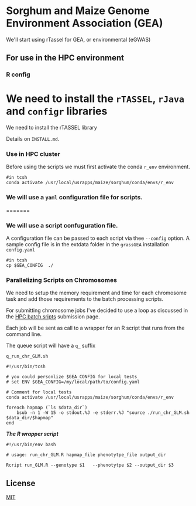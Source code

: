 # Sorghum and Maize Genome Environment Association (GEA)

We'll start using rTassel for GEA, or environmental (eGWAS)

## For use in the HPC environment

### R config


We need to install the `rTASSEL`, `rJava`  and `configr` libraries 
=======
We need to install the rTASSEL library 

Details on `INSTALL.md`.

### Use in HPC cluster

Before using the scripts we must first activate the conda `r_env` environment.

```{bash}
#in tcsh
conda activate /usr/local/usrapps/maize/sorghum/conda/envs/r_env
```

### We will use a `yaml` configuration file for scripts.
=======
### We will use a script confuguration file.

A configuration file can be passed to each script via thee `--config` option.
A sample config file is in the extdata folder in the `grassGEA` installation `config.yaml` 

```{bash}
#in tcsh
cp $GEA_CONFIG  ./
```

### Parallelizing Scripts on Chromosomes

We need to setup the memory requirement and time for each chromosome task
and add those requirements to the batch processing scripts.

For submitting chromosome jobs I've decided to use a loop
as discussed in the [HPC batch sripts](https://projects.ncsu.edu/hpc/Documents/lsf_scripts.php) submission page.

Each job will be sent as call to a wrapper for an R script that runs from the command line.

The queue script will have a `q_` suffix

`q_run_chr_GLM.sh`

```{bash}
#!/usr/bin/tcsh

# you could personlize $GEA_CONFIG for local tests
# set ENV $GEA_CONFIG=/my/local/path/to/config.yaml

# Comment for local tests
conda activate /usr/local/usrapps/maize/sorghum/conda/envs/r_env

foreach hapmap (`ls $data_dir`)
    bsub -n 1 -W 15 -o stdout.%J -e stderr.%J "source ./run_chr_GLM.sh $data_dir/$hapmap"
end
```
***The R wrapper script***

```{bash}
#!/usr/bin/env bash

# usage: run_chr_GLM.R hapmap_file phenotytpe_file output_dir

Rcript run_GLM.R --genotype $1   --phenotytpe $2 --output_dir $3

```

## License
[MIT](https://choosealicense.com/licenses/mit/)
